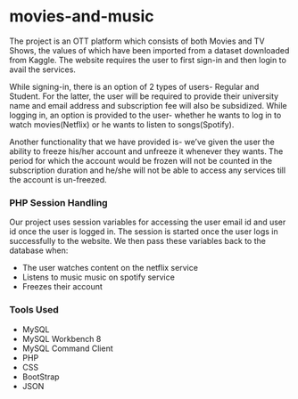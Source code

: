 # movies-and-music

The project is an OTT platform which consists of both Movies and TV Shows, the values of which have been imported from a dataset downloaded from Kaggle. 
The website requires the user to first sign-in and then login to avail the services. 

While signing-in, there is an option of 2 types of users- Regular and Student. For the latter, the user will be required to provide their university name and email address and subscription fee will also be subsidized.  While logging in, an option is provided to the user- whether he wants to log in to watch movies(Netflix) or he wants to listen to songs(Spotify). 

Another functionality that we have provided is- we’ve given the user the ability to freeze his/her account and unfreeze it whenever they wants. The period for which the account would be frozen will not be counted in the  subscription duration and he/she will not be able to access any services till the account is un-freezed. 

### PHP Session Handling
Our project uses session variables for accessing the user email id and user id once the user is logged in. The 
session is started once the user logs in successfully to the website. We then pass these variables back to the 
database when: 
 
- The user watches content on the netflix service 
- Listens to music music on spotify service 
- Freezes their account 

### Tools Used        
- MySQL  
- MySQL Workbench 8  
- MySQL Command Client   
- PHP   
- CSS  
- BootStrap 
- JSON
